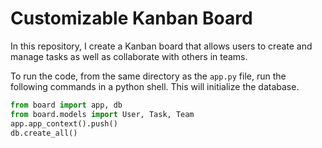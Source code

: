 # Customizable Kanban Board
In this repository, I create a Kanban board that allows users to create and manage tasks as well as collaborate with others in teams.

To run the code, from the same directory as the `app.py` file, run the following commands in a python shell. This will initialize the database.

``` python
from board import app, db
from board.models import User, Task, Team
app.app_context().push()
db.create_all()
```


